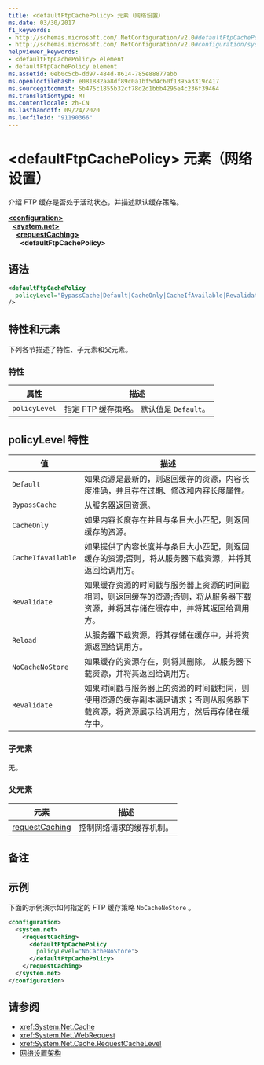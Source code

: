 ```yaml
---
title: <defaultFtpCachePolicy> 元素（网络设置）
ms.date: 03/30/2017
f1_keywords:
- http://schemas.microsoft.com/.NetConfiguration/v2.0#defaultFtpCachePolicy
- http://schemas.microsoft.com/.NetConfiguration/v2.0#configuration/system.net/requestCaching/defaultFtpCachePolicy
helpviewer_keywords:
- <defaultFtpCachePolicy> element
- defaultFtpCachePolicy element
ms.assetid: 0eb0c5cb-dd97-484d-8614-785e88877abb
ms.openlocfilehash: e081882aa8df89c0a1bf5d4c60f1395a3319c417
ms.sourcegitcommit: 5b475c1855b32cf78d2d1bbb4295e4c236f39464
ms.translationtype: MT
ms.contentlocale: zh-CN
ms.lasthandoff: 09/24/2020
ms.locfileid: "91190366"
---
```

# <a name="defaultftpcachepolicy-element-network-settings"></a>\<defaultFtpCachePolicy> 元素（网络设置）

介绍 FTP 缓存是否处于活动状态，并描述默认缓存策略。  

[**\<configuration>**](../configuration-element.md)\
&nbsp;&nbsp;[**\<system.net>**](system-net-element-network-settings.md)\
&nbsp;&nbsp;&nbsp;&nbsp;[**\<requestCaching>**](requestcaching-element-network-settings.md)\
&nbsp;&nbsp;&nbsp;&nbsp;&nbsp;&nbsp;**\<defaultFtpCachePolicy>**

## <a name="syntax"></a>语法  
  
```xml  
<defaultFtpCachePolicy  
  policyLevel="BypassCache|Default|CacheOnly|CacheIfAvailable|Revalidate|Reload|NoCacheNoStore|Revalidate"  
/>  
```  
  
## <a name="attributes-and-elements"></a>特性和元素  

 下列各节描述了特性、子元素和父元素。  
  
### <a name="attributes"></a>特性  
  
|属性|描述|  
|---------------|-----------------|  
|`policyLevel`|指定 FTP 缓存策略。 默认值是 `Default`。|  
  
## <a name="policylevel-attribute"></a>policyLevel 特性  
  
|值|描述|  
|-----------|-----------------|  
|`Default`|如果资源是最新的，则返回缓存的资源，内容长度准确，并且存在过期、修改和内容长度属性。|  
|`BypassCache`|从服务器返回资源。|  
|`CacheOnly`|如果内容长度存在并且与条目大小匹配，则返回缓存的资源。|  
|`CacheIfAvailable`|如果提供了内容长度并与条目大小匹配，则返回缓存的资源;否则，将从服务器下载资源，并将其返回给调用方。|  
|`Revalidate`|如果缓存资源的时间戳与服务器上资源的时间戳相同，则返回缓存的资源;否则，将从服务器下载资源，并将其存储在缓存中，并将其返回给调用方。|  
|`Reload`|从服务器下载资源，将其存储在缓存中，并将资源返回给调用方。|  
|`NoCacheNoStore`|如果缓存的资源存在，则将其删除。 从服务器下载资源，并将其返回给调用方。|  
|`Revalidate`|如果时间戳与服务器上的资源的时间戳相同，则使用资源的缓存副本满足请求；否则从服务器下载资源，将资源展示给调用方，然后再存储在缓存中。|  
  
### <a name="child-elements"></a>子元素  

 无。  
  
### <a name="parent-elements"></a>父元素  
  
|元素|描述|  
|-------------|-----------------|  
|[requestCaching](requestcaching-element-network-settings.md)|控制网络请求的缓存机制。|  
  
## <a name="remarks"></a>备注  
  
## <a name="example"></a>示例  

 下面的示例演示如何指定的 FTP 缓存策略 `NoCacheNoStore` 。  
  
```xml  
<configuration>  
  <system.net>  
    <requestCaching>  
      <defaultFtpCachePolicy  
        policyLevel="NoCacheNoStore">  
      </defaultFtpCachePolicy>  
    </requestCaching>  
  </system.net>  
</configuration>  
```  
  
## <a name="see-also"></a>请参阅

- <xref:System.Net.Cache>
- <xref:System.Net.WebRequest>
- <xref:System.Net.Cache.RequestCacheLevel>
- [网络设置架构](index.md)
